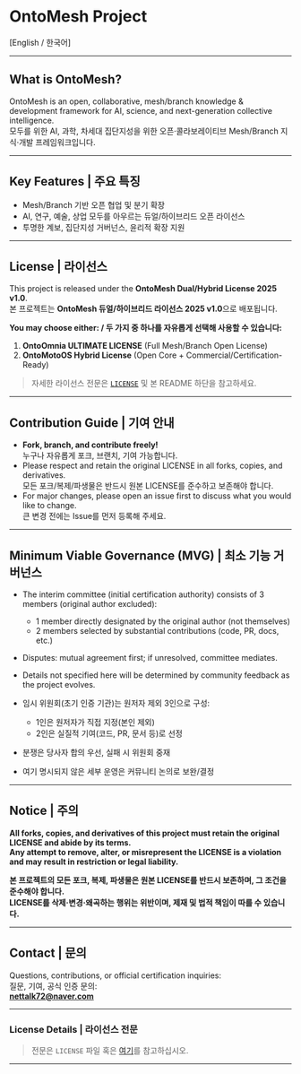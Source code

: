 # OntoMesh Project

[English / 한국어]

---

## What is OntoMesh?  
OntoMesh is an open, collaborative, mesh/branch knowledge & development framework for AI, science, and next-generation collective intelligence.  
모두를 위한 AI, 과학, 차세대 집단지성을 위한 오픈·콜라보레이티브 Mesh/Branch 지식·개발 프레임워크입니다.

---

## Key Features | 주요 특징
- Mesh/Branch 기반 오픈 협업 및 분기 확장
- AI, 연구, 예술, 상업 모두를 아우르는 듀얼/하이브리드 오픈 라이선스
- 투명한 계보, 집단지성 거버넌스, 윤리적 확장 지원

---

## License | 라이선스

This project is released under the **OntoMesh Dual/Hybrid License 2025 v1.0**.  
본 프로젝트는 **OntoMesh 듀얼/하이브리드 라이선스 2025 v1.0**으로 배포됩니다.

**You may choose either: / 두 가지 중 하나를 자유롭게 선택해 사용할 수 있습니다:**
1. **OntoOmnia ULTIMATE LICENSE** (Full Mesh/Branch Open License)
2. **OntoMotoOS Hybrid License** (Open Core + Commercial/Certification-Ready)

> 자세한 라이선스 전문은 [`LICENSE`](./LICENSE) 및 본 README 하단을 참고하세요.

---

## Contribution Guide | 기여 안내

- **Fork, branch, and contribute freely!**  
  누구나 자유롭게 포크, 브랜치, 기여 가능합니다.
- Please respect and retain the original LICENSE in all forks, copies, and derivatives.  
  모든 포크/복제/파생물은 반드시 원본 LICENSE를 준수하고 보존해야 합니다.
- For major changes, please open an issue first to discuss what you would like to change.  
  큰 변경 전에는 Issue를 먼저 등록해 주세요.

---

## Minimum Viable Governance (MVG) | 최소 기능 거버넌스

- The interim committee (initial certification authority) consists of 3 members (original author excluded):  
  - 1 member directly designated by the original author (not themselves)  
  - 2 members selected by substantial contributions (code, PR, docs, etc.)
- Disputes: mutual agreement first; if unresolved, committee mediates.
- Details not specified here will be determined by community feedback as the project evolves.

- 임시 위원회(초기 인증 기관)는 원저자 제외 3인으로 구성:  
  - 1인은 원저자가 직접 지정(본인 제외)  
  - 2인은 실질적 기여(코드, PR, 문서 등)로 선정
- 분쟁은 당사자 합의 우선, 실패 시 위원회 중재
- 여기 명시되지 않은 세부 운영은 커뮤니티 논의로 보완/결정

---

## Notice | 주의

**All forks, copies, and derivatives of this project must retain the original LICENSE and abide by its terms.  
Any attempt to remove, alter, or misrepresent the LICENSE is a violation and may result in restriction or legal liability.**

**본 프로젝트의 모든 포크, 복제, 파생물은 원본 LICENSE를 반드시 보존하며, 그 조건을 준수해야 합니다.  
LICENSE를 삭제·변경·왜곡하는 행위는 위반이며, 제재 및 법적 책임이 따를 수 있습니다.**

---

## Contact | 문의

Questions, contributions, or official certification inquiries:  
질문, 기여, 공식 인증 문의:  
**nettalk72@naver.com**

---

### License Details | 라이선스 전문
> 전문은 `LICENSE` 파일 혹은 [여기](./LICENSE)를 참고하십시오.

---

